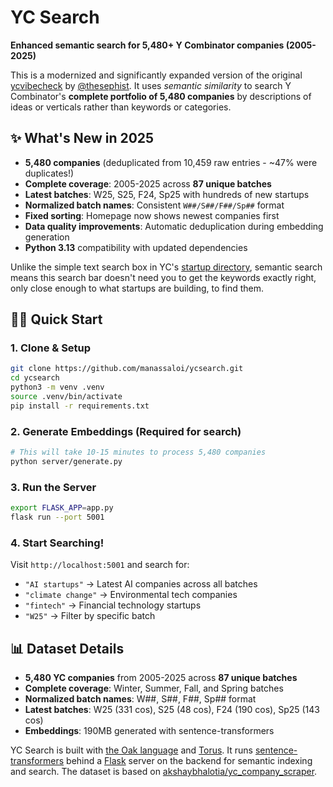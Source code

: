 # YC Search 

**Enhanced semantic search for 5,480+ Y Combinator companies (2005-2025)**

This is a modernized and significantly expanded version of the original [ycvibecheck](https://github.com/thesephist/ycvibecheck) by [@thesephist](https://github.com/thesephist). It uses _semantic similarity_ to search Y Combinator's **complete portfolio of 5,480 companies** by descriptions of ideas or verticals rather than keywords or categories.

## ✨ What's New in 2025

- **5,480 companies** (deduplicated from 10,459 raw entries - ~47% were duplicates!)
- **Complete coverage**: 2005-2025 across **87 unique batches** 
- **Latest batches**: W25, S25, F24, Sp25 with hundreds of new startups
- **Normalized batch names**: Consistent `W##/S##/F##/Sp##` format
- **Fixed sorting**: Homepage now shows newest companies first
- **Data quality improvements**: Automatic deduplication during embedding generation
- **Python 3.13** compatibility with updated dependencies

Unlike the simple text search box in YC's [startup directory](https://www.ycombinator.com/companies), semantic search means this search bar doesn't need you to get the keywords exactly right, only close enough to what startups are building, to find them.

## 🏃‍♂️ Quick Start

### 1. **Clone & Setup**
```bash
git clone https://github.com/manassaloi/ycsearch.git
cd ycsearch
python3 -m venv .venv
source .venv/bin/activate
pip install -r requirements.txt
```

### 2. **Generate Embeddings** (Required for search)
```bash
# This will take 10-15 minutes to process 5,480 companies
python server/generate.py
```

### 3. **Run the Server**
```bash
export FLASK_APP=app.py
flask run --port 5001
```

### 4. **Start Searching!**
Visit `http://localhost:5001` and search for:
- `"AI startups"` → Latest AI companies across all batches
- `"climate change"` → Environmental tech companies  
- `"fintech"` → Financial technology startups
- `"W25"` → Filter by specific batch

## 📊 Dataset Details

- **5,480 YC companies** from 2005-2025 across **87 unique batches**
- **Complete coverage**: Winter, Summer, Fall, and Spring batches
- **Normalized batch names**: W##, S##, F##, Sp## format
- **Latest batches**: W25 (331 cos), S25 (48 cos), F24 (190 cos), Sp25 (143 cos)
- **Embeddings**: 190MB generated with sentence-transformers

YC Search is built with [the Oak language](https://oaklang.org) and [Torus](https://github.com/thesephist/torus). It runs [sentence-transformers](https://www.sbert.net/) behind a [Flask](https://flask.palletsprojects.com/) server on the backend for semantic indexing and search. The dataset is based on [akshaybhalotia/yc_company_scraper](https://github.com/akshaybhalotia/yc_company_scraper).

